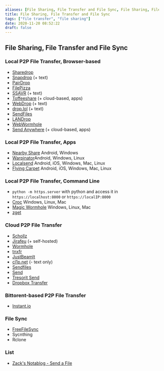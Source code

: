 ```yaml
---
aliases: [File Sharing, File Transfer and File Sync, File Sharing, File Transfer and File Syncr]
title: File Sharing, File Transfer and File Sync
tags: ["file transfer", "file sharing"]
date: 2020-11-20 08:52:22
draft: false
---
```


## File Sharing, File Transfer and File Sync

### Local P2P File Transfer, Browser-based

- [Sharedrop](https://www.sharedrop.io/)
- [Snapdrop](https://snapdrop.net/) (+ text)
- [PairDrop](https://pairdrop.net/)
- [FilePizza](https://file.pizza/)
- [SSAVR](https://www.ssavr.com/) (+ text)
- [Toffeeshare](https://toffeeshare.com/) (+ cloud-based, apps)
- [WebDrop](https://webdrop.space/#/) (+ text)
- [drop.lol](https://drop.lol/) (+ text)
- [SendFiles](https://sendfiles.dev/)
- [LANDrop](https://landrop.app/)
- [WebWormhole](https://webwormhole.io/)
- [Send Anywhere](https://send-anywhere.com/) (+ cloud-based, apps)

### Local P2P File Transfer, Apps

- [Nearby Share](https://www.android.com/better-together/nearby-share-app/) Android, Windows
- [Warpinator](https://github.com/linuxmint/warpinator)Android, Windows, Linux
- [Localsend](https://github.com/localsend/localsend) Android, iOS, Windows, Mac, Linux
- [Flying Carpet](https://github.com/spieglt/FlyingCarpet) Android, iOS, Windows, Mac, Linux

### Local P2P File Transfer, Command Line

- `python -m https.server` with python and access it in `https://localhost:8000` or `https://localIP:8000`
- [Croc](https://github.com/schollz/croc) Windows, Linux, Mac
- [Magic Wormhole](https://github.com/psanford/wormhole-william) Windows, Linux, Mac
- [zget](https://github.com/nils-werner/zget)

### Cloud P2P File Transfer

- [Schollz](https://share.schollz.com/)
- [Jirafeu](https://jirafeau.net/) (+ self-hosted)
- [Wormhole](https://wormhole.app/)
- [tnxfr](https://tnxfr.com/)
- [JustBeamIt](https://justbeamit.com/)
- [cl1p.net](https://cl1p.net/) (- text only)
- [Sendfiles](https://sendfiles.online/)
- [Send](https://send.vis.ee/)
- [Tresorit Send](https://send.tresorit.com/)
- [Dropbox Transfer](https://www.dropbox.com/transfer)

### Bittorent-based P2P File Transfer

- [Instant.io](https://instant.io/)

### File Sync

- [FreeFileSync](https://freefilesync.org/)
- Sycnthing
- Rclone

### List

- [Zack's Notablog - Send a File](https://schollz.github.io/send-a-file/)
